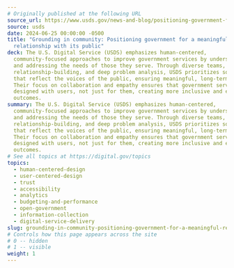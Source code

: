 ```yaml
---
# Originally published at the following URL
source_url: https://www.usds.gov/news-and-blog/positioning-government-for-a-meaningful-relationship-with-its-public
source: usds
date: 2024-06-25 00:00:00 -0500
title: "Grounding in community: Positioning government for a meaningful
  relationship with its public"
deck: The U.S. Digital Service (USDS) emphasizes human-centered,
  community-focused approaches to improve government services by understanding
  and addressing the needs of those they serve. Through diverse teams,
  relationship-building, and deep problem analysis, USDS prioritizes solutions
  that reflect the voices of the public, ensuring meaningful, long-term impact.
  Their focus on collaboration and empathy ensures that government services are
  designed with users, not just for them, creating more inclusive and effective
  outcomes.
summary: The U.S. Digital Service (USDS) emphasizes human-centered,
  community-focused approaches to improve government services by understanding
  and addressing the needs of those they serve. Through diverse teams,
  relationship-building, and deep problem analysis, USDS prioritizes solutions
  that reflect the voices of the public, ensuring meaningful, long-term impact.
  Their focus on collaboration and empathy ensures that government services are
  designed with users, not just for them, creating more inclusive and effective
  outcomes.
# See all topics at https://digital.gov/topics
topics:
  - human-centered-design
  - user-centered-design
  - trust
  - accessibility
  - analytics
  - budgeting-and-performance
  - open-government
  - information-collection
  - digital-service-delivery
slug: grounding-in-community-positioning-government-for-a-meaningful-relationship-with-its-public
# Controls how this page appears across the site
# 0 -- hidden
# 1 -- visible
weight: 1
---
```

